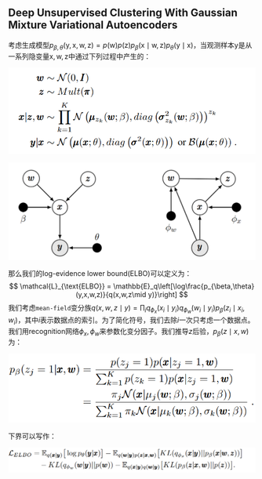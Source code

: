 ## Deep Unsupervised Clustering With Gaussian Mixture Variational Autoencoders

考虑生成模型$p_{\beta,\theta}(\mathrm{y,x,w,z}) = p(\mathrm{w})p(\mathrm{z})p_\beta(\mathrm{x\mid w,z})p_\theta(\mathrm{y\mid x})$，当观测样本$\mathrm{y}$是从一系列隐变量$\mathrm{x,w,z}$中通过下列过程中产生的：

![](5.png)

![](6.png)

那么我们的log-evidence lower bound(ELBO)可以定义为：
$$
\mathcal{L}_{\text{ELBO}} = \mathbb{E}_q\left[\log\frac{p_{\beta,\theta}(y,x,w,z)}{q(x,w,z\mid y)}\right]
$$
我们考虑`mean-field`变分族$q(x,w,z\mid y) = \prod_iq_{\phi_x}(x_i\mid y_i)q_{\phi_w}(w_i\mid y_i)p_\beta(z_i\mid x_i,w_i)$，其中$i$表示数据点的索引。为了简化符号，我们去除$i$一次只考虑一个数据点。我们用recognition网络$\phi_x,\phi_w$来参数化变分因子。我们推导$z$后验，$p_\beta(z\mid x,w)$为：

![](7.png)

下界可以写作：

![](8.png)



